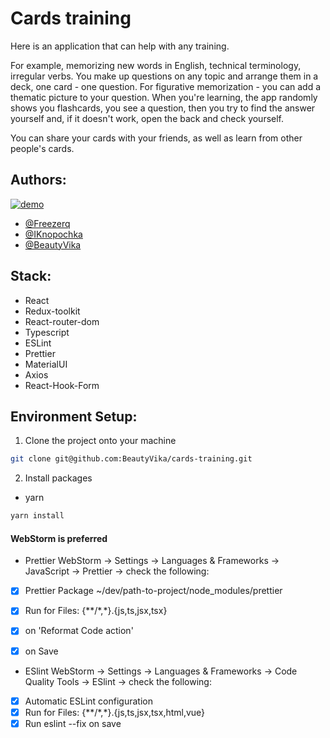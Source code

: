 # Cards training

Here is an application that can help with any training.

For example, memorizing new words in English, technical terminology, irregular verbs. You make up questions on any topic and arrange them in a deck, one card - one question.
For figurative memorization - you can add a thematic picture to your question.
When you're learning, the app randomly shows you flashcards, you see a question, then you try to find the answer yourself and, if it doesn't work, open the back and check yourself.

You can share your cards with your friends, as well as learn from other people's cards.

## Authors:

[![demo](https://img.shields.io/badge/-demo-brightgreen?style=for-the-badge&logo=github)](https://beautyvika.github.io/cards-training/)

- [@Freezerq](https://github.com/Freezerq)
- [@IKnopochka](https://github.com/IKnopochka)
- [@BeautyVika](https://github.com/BeautyVika)

## Stack:

- React
- Redux-toolkit
- React-router-dom
- Typescript
- ESLint
- Prettier
- MaterialUI
- Axios
- React-Hook-Form


## Environment Setup:

1. Clone the project onto your machine

```sh
git clone git@github.com:BeautyVika/cards-training.git
```

2. Install packages

- yarn

```sh
yarn install
```
#### WebStorm is preferred

- Prettier
  WebStorm -> Settings -> Languages & Frameworks -> JavaScript -> Prettier -> check the following:

- [x] Prettier Package ~/dev/path-to-project/node_modules/prettier

- [x] Run for Files: {\*\*/\*,\*}.{js,ts,jsx,tsx}

- [x] on 'Reformat Code action'
- [x] on Save

* ESlint
  WebStorm -> Settings -> Languages & Frameworks -> Code Quality Tools -> ESlint -> check the following:

- [x] Automatic ESLint configuration
- [x] Run for Files: {\*\*/\*,\*}.{js,ts,jsx,tsx,html,vue}
- [x] Run eslint --fix on save

